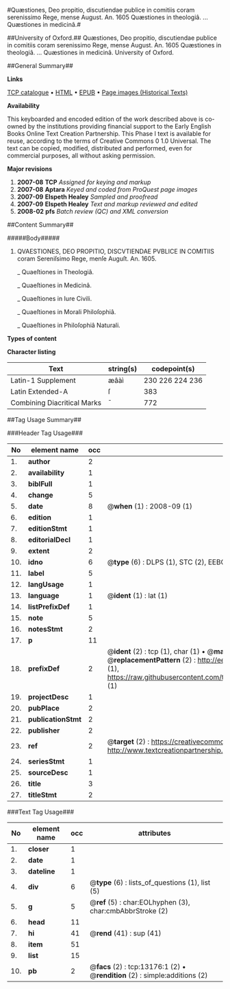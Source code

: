 #Quæstiones, Deo propitio, discutiendae publice in comitiis coram serenissimo Rege, mense August. An. 1605 Quæstiones in theologiâ. ... Quæstiones in medicinâ.#

##University of Oxford.##
Quæstiones, Deo propitio, discutiendae publice in comitiis coram serenissimo Rege, mense August. An. 1605 Quæstiones in theologiâ. ... Quæstiones in medicinâ.
University of Oxford.

##General Summary##

**Links**

[TCP catalogue](http://www.ota.ox.ac.uk/tcp/)  • 
[HTML](http://tei.it.ox.ac.uk/tcp/Texts-HTML/free/A08/A08727.html)  • 
[EPUB](http://tei.it.ox.ac.uk/tcp/Texts-EPUB/free/A08/A08727.epub) • 
[Page images (Historical Texts)](https://data.historicaltexts.jisc.ac.uk/view?pubId=eebo-99848098e&pageId=eebo-99848098e-13176-1)

**Availability**

This keyboarded and encoded edition of the
	       work described above is co-owned by the institutions
	       providing financial support to the Early English Books
	       Online Text Creation Partnership. This Phase I text is
	       available for reuse, according to the terms of Creative
	       Commons 0 1.0 Universal. The text can be copied,
	       modified, distributed and performed, even for
	       commercial purposes, all without asking permission.

**Major revisions**

1. __2007-08__ __TCP__ *Assigned for keying and markup*
1. __2007-08__ __Aptara__ *Keyed and coded from ProQuest page images*
1. __2007-09__ __Elspeth Healey__ *Sampled and proofread*
1. __2007-09__ __Elspeth Healey__ *Text and markup reviewed and edited*
1. __2008-02__ __pfs__ *Batch review (QC) and XML conversion*

##Content Summary##

#####Body#####

1. QVAESTIONES, DEO PROPITIO,
DISCVTIENDAE
PVBLICE IN COMITIIS
coram Sereniſsimo Rege, menſe Auguſt.
An. 1605.

    _ Quaeſtiones in Theologiâ.

    _ Quaeſtiones in Medicinâ.

    _ Quaeſtiones in Iure Civili.

    _ Quaeſtiones in Morali Philoſophiâ.

    _ Quaeſtiones in Philoſophiâ Naturali.

**Types of content**


**Character listing**


|Text|string(s)|codepoint(s)|
|---|---|---|
|Latin-1 Supplement|æâàì|230 226 224 236|
|Latin Extended-A|ſ|383|
|Combining             Diacritical Marks|̄|772|

##Tag Usage Summary##

###Header Tag Usage###

|No|element name|occ|attributes|
|---|---|---|---|
|1.|__author__|2||
|2.|__availability__|1||
|3.|__biblFull__|1||
|4.|__change__|5||
|5.|__date__|8| @__when__ (1) : 2008-09 (1)|
|6.|__edition__|1||
|7.|__editionStmt__|1||
|8.|__editorialDecl__|1||
|9.|__extent__|2||
|10.|__idno__|6| @__type__ (6) : DLPS (1), STC (2), EEBO-CITATION (1), PROQUEST (1), VID (1)|
|11.|__label__|5||
|12.|__langUsage__|1||
|13.|__language__|1| @__ident__ (1) : lat (1)|
|14.|__listPrefixDef__|1||
|15.|__note__|5||
|16.|__notesStmt__|2||
|17.|__p__|11||
|18.|__prefixDef__|2| @__ident__ (2) : tcp (1), char (1)  •  @__matchPattern__ (2) : ([0-9\-]+):([0-9IVX]+) (1), (.+) (1)  •  @__replacementPattern__ (2) : http://eebo.chadwyck.com/downloadtiff?vid=$1&page=$2 (1), https://raw.githubusercontent.com/textcreationpartnership/Texts/master/tcpchars.xml#$1 (1)|
|19.|__projectDesc__|1||
|20.|__pubPlace__|2||
|21.|__publicationStmt__|2||
|22.|__publisher__|2||
|23.|__ref__|2| @__target__ (2) : https://creativecommons.org/publicdomain/zero/1.0/ (1), http://www.textcreationpartnership.org/docs/. (1)|
|24.|__seriesStmt__|1||
|25.|__sourceDesc__|1||
|26.|__title__|3||
|27.|__titleStmt__|2||


###Text Tag Usage###

|No|element name|occ|attributes|
|---|---|---|---|
|1.|__closer__|1||
|2.|__date__|1||
|3.|__dateline__|1||
|4.|__div__|6| @__type__ (6) : lists_of_questions (1), list (5)|
|5.|__g__|5| @__ref__ (5) : char:EOLhyphen (3), char:cmbAbbrStroke (2)|
|6.|__head__|11||
|7.|__hi__|41| @__rend__ (41) : sup (41)|
|8.|__item__|51||
|9.|__list__|15||
|10.|__pb__|2| @__facs__ (2) : tcp:13176:1 (2)  •  @__rendition__ (2) : simple:additions (2)|

